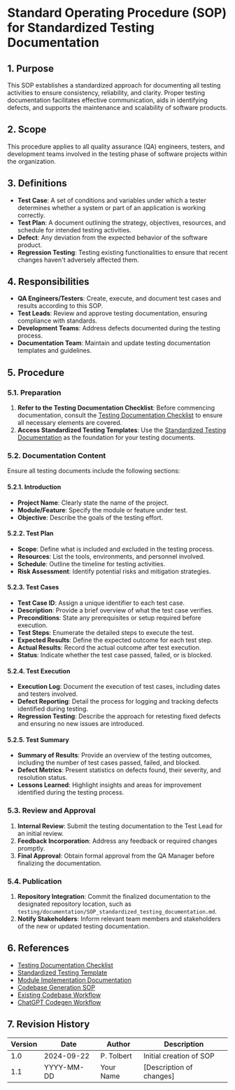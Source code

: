 # Standard Operating Procedure (SOP) for Standardized Testing Documentation

## 1. Purpose
This SOP establishes a standardized approach for documenting all testing activities to ensure consistency, reliability, and clarity. Proper testing documentation facilitates effective communication, aids in identifying defects, and supports the maintenance and scalability of software products.

## 2. Scope
This procedure applies to all quality assurance (QA) engineers, testers, and development teams involved in the testing phase of software projects within the organization.

## 3. Definitions
- **Test Case**: A set of conditions and variables under which a tester determines whether a system or part of an application is working correctly.
- **Test Plan**: A document outlining the strategy, objectives, resources, and schedule for intended testing activities.
- **Defect**: Any deviation from the expected behavior of the software product.
- **Regression Testing**: Testing existing functionalities to ensure that recent changes haven't adversely affected them.

## 4. Responsibilities
- **QA Engineers/Testers**: Create, execute, and document test cases and results according to this SOP.
- **Test Leads**: Review and approve testing documentation, ensuring compliance with standards.
- **Development Teams**: Address defects documented during the testing process.
- **Documentation Team**: Maintain and update testing documentation templates and guidelines.

## 5. Procedure

### 5.1. Preparation
1. **Refer to the Testing Documentation Checklist**: Before commencing documentation, consult the [Testing Documentation Checklist](testing/SOP_standardized_testing_documentation.md) to ensure all necessary elements are covered.
2. **Access Standardized Testing Templates**: Use the [Standardized Testing Documentation](testing/templates/standardized_testing_template.md) as the foundation for your testing documents.

### 5.2. Documentation Content
Ensure all testing documents include the following sections:

#### 5.2.1. Introduction
- **Project Name**: Clearly state the name of the project.
- **Module/Feature**: Specify the module or feature under test.
- **Objective**: Describe the goals of the testing effort.

#### 5.2.2. Test Plan
- **Scope**: Define what is included and excluded in the testing process.
- **Resources**: List the tools, environments, and personnel involved.
- **Schedule**: Outline the timeline for testing activities.
- **Risk Assessment**: Identify potential risks and mitigation strategies.

#### 5.2.3. Test Cases
- **Test Case ID**: Assign a unique identifier to each test case.
- **Description**: Provide a brief overview of what the test case verifies.
- **Preconditions**: State any prerequisites or setup required before execution.
- **Test Steps**: Enumerate the detailed steps to execute the test.
- **Expected Results**: Define the expected outcome for each test step.
- **Actual Results**: Record the actual outcome after test execution.
- **Status**: Indicate whether the test case passed, failed, or is blocked.

#### 5.2.4. Test Execution
- **Execution Log**: Document the execution of test cases, including dates and testers involved.
- **Defect Reporting**: Detail the process for logging and tracking defects identified during testing.
- **Regression Testing**: Describe the approach for retesting fixed defects and ensuring no new issues are introduced.

#### 5.2.5. Test Summary
- **Summary of Results**: Provide an overview of the testing outcomes, including the number of test cases passed, failed, and blocked.
- **Defect Metrics**: Present statistics on defects found, their severity, and resolution status.
- **Lessons Learned**: Highlight insights and areas for improvement identified during the testing process.

### 5.3. Review and Approval
1. **Internal Review**: Submit the testing documentation to the Test Lead for an initial review.
2. **Feedback Incorporation**: Address any feedback or required changes promptly.
3. **Final Approval**: Obtain formal approval from the QA Manager before finalizing the documentation.

### 5.4. Publication
1. **Repository Integration**: Commit the finalized documentation to the designated repository location, such as `testing/documentation/SOP_standardized_testing_documentation.md`.
2. **Notify Stakeholders**: Inform relevant team members and stakeholders of the new or updated testing documentation.

## 6. References
- [Testing Documentation Checklist](testing/SOP_standardized_testing_documentation.md)
- [Standardized Testing Template](testing/templates/standardized_testing_template.md)
- [Module Implementation Documentation](implementation/SOP_standardized_module_implementation_documentation.md)
- [Codebase Generation SOP](requirements/SOP_codebase_generation_preparation.md)
- [Existing Codebase Workflow](workflow/existing_codebase_workflow.md)
- [ChatGPT Codegen Workflow](workflow/chatgpt_codegen_workflow.md)

## 7. Revision History

| Version | Date       | Author       | Description                   |
|---------|------------|--------------|-------------------------------|
| 1.0     | 2024-09-22 | P. Tolbert   | Initial creation of SOP      |
| 1.1     | YYYY-MM-DD | Your Name    | [Description of changes]      |
